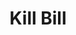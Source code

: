 ---
includes:
 
  - payment-transaction
  

title: Kill Bill

language_tabs:
   - shell
   - java
   - ruby
   - python

toc_footers:
  - <a href="mailto:support@killbill.io">Report a doc problem </a>

search: true

code_clipboard: true

---